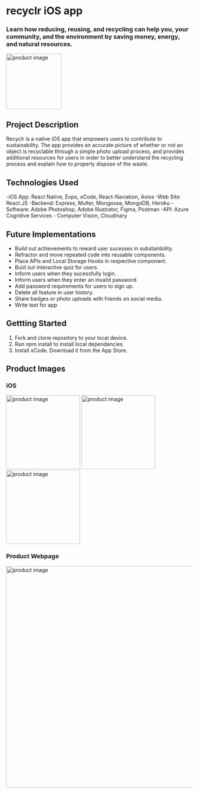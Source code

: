 # recyclr iOS app

### Learn how reducing, reusing, and recycling can help you, your community, and the environment by saving money, energy, and natural resources.



<img src="https://user-images.githubusercontent.com/20288105/187325656-3379e77c-c226-4203-8df4-aac6b7d7ce71.png" width="150" alt="product image"></img>

## Project Description

Recyclr is a native iOS app that empowers users to contribute to sustainability. The app provides an accurate picture of whether or not an object is recyclable through a simple photo upload process, and provides additional resources for users in order to better understand the recycling process and explain how to properly dispose of the waste.

## Technologies Used


-iOS App: React Native, Expo, xCode, React-Naviation, Axios
-Web Site: React.JS
-Backend: Express, Multer, Mongoose, MongoDB, Heroku
-Software: Adobe Photoshop, Adobe Illustrator, Figma, Postman
-API: Azure Cognitive Services - Computer Vision, Cloudinary


## Future Implementations
- Build out achievements to reward user sucesses in substainbility. 
- Refractor and move repeated code into reusable components.
- Place APIs and Local Storage Hooks in respective component.
- Buid out interactive quiz for users.
- Inform users when they sucessfully login.
- Inform users when they enter an invalid password.
- Add password requirements for users to sign up.
- Delete all feature in user history.
- Share badges or photo uploads with friends on social media. 
- Write test for app


## Gettting Started

1. Fork and clone repository to your local device.
2. Run npm install to install local dependancies
3. Install xCode. Download it from the App Store.

## Product Images

### iOS 
<img src="https://user-images.githubusercontent.com/20288105/187324932-c6c0a9c6-27ba-4a9f-9922-3efebef6490e.png" width="200" alt="product image"></img>
<img src="https://user-images.githubusercontent.com/20288105/187324935-6f5d7a0a-46ba-44ec-b1e2-d53ef8c496cf.png" width="200" alt="product image"></img>
<img src="https://user-images.githubusercontent.com/20288105/187324936-ffe14c17-f5db-48fa-a6a8-b8c3a6e42df2.png" width="200" alt="product image"></img>

### Product Webpage

<img src="https://user-images.githubusercontent.com/20288105/187325365-6fe9f5e1-d04b-47e7-93db-df3bbf9f15e4.png" width="600" alt="product image"></img>



